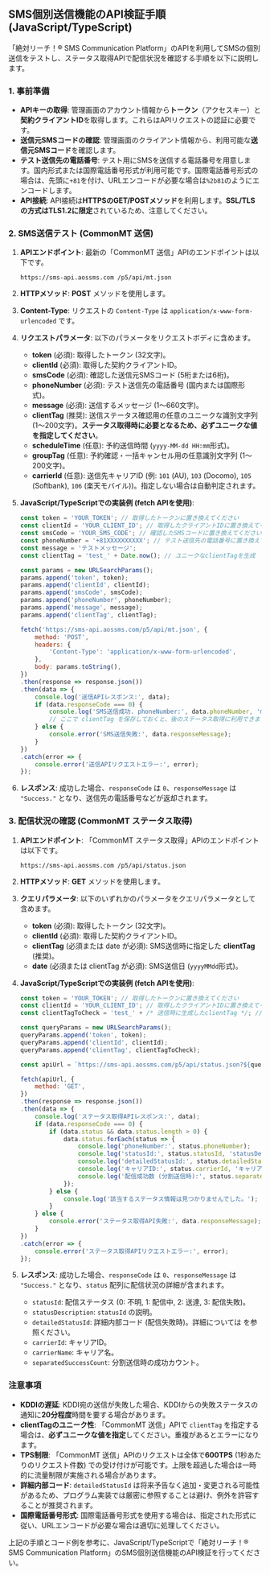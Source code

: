 ## SMS個別送信機能のAPI検証手順 (JavaScript/TypeScript)

「絶対リーチ！® SMS Communication Platform」のAPIを利用してSMSの個別送信をテストし、ステータス取得APIで配信状況を確認する手順を以下に説明します。

### 1. 事前準備

*   **APIキーの取得**: 管理画面のアカウント情報から**トークン**（アクセスキー）と**契約クライアントID**を取得します。これらはAPIリクエストの認証に必要です。
*   **送信元SMSコードの確認**: 管理画面のクライアント情報から、利用可能な**送信元SMSコード**を確認します。
*   **テスト送信先の電話番号**: テスト用にSMSを送信する電話番号を用意します。国内形式または国際電話番号形式が利用可能です。国際電話番号形式の場合は、先頭に`+81`を付け、URLエンコードが必要な場合は`%2b81`のようにエンコードします。
*   **API接続**: API接続は**HTTPSのGET/POSTメソッド**を利用します。**SSL/TLSの方式はTLS1.2に限定**されているため、注意してください。

### 2. SMS送信テスト (CommonMT 送信)

1.  **APIエンドポイント**: 最新の「CommonMT 送信」APIのエンドポイントは以下です。
    ```
    https://sms-api.aossms.com /p5/api/mt.json
    ```
2.  **HTTPメソッド**: **POST** メソッドを使用します。
3.  **Content-Type**: リクエストの `Content-Type` は `application/x-www-form-urlencoded` です。
4.  **リクエストパラメータ**: 以下のパラメータをリクエストボディに含めます。
    *   **token** (必須): 取得したトークン (32文字)。
    *   **clientId** (必須): 取得した契約クライアントID。
    *   **smsCode** (必須): 確認した送信元SMSコード (5桁または6桁)。
    *   **phoneNumber** (必須): テスト送信先の電話番号 (国内または国際形式)。
    *   **message** (必須): 送信するメッセージ (1～660文字)。
    *   **clientTag** (推奨): 送信ステータス確認用の任意のユニークな識別文字列 (1～200文字)。**ステータス取得時に必要となるため、必ずユニークな値を指定してください**。
    *   **scheduleTime** (任意): 予約送信時間 (`yyyy-MM-dd HH:mm`形式)。
    *   **groupTag** (任意): 予約確認・一括キャンセル用の任意識別文字列 (1～200文字)。
    *   **carrierId** (任意): 送信先キャリアID (例: `101` (AU), `103` (Docomo), `105` (Softbank), `106` (楽天モバイル))。指定しない場合は自動判定されます。

5.  **JavaScript/TypeScriptでの実装例 (fetch APIを使用)**:

    ```javascript
    const token = 'YOUR_TOKEN'; // 取得したトークンに置き換えてください
    const clientId = 'YOUR_CLIENT_ID'; // 取得したクライアントIDに置き換えてください
    const smsCode = 'YOUR_SMS_CODE'; // 確認したSMSコードに置き換えてください
    const phoneNumber = '+81XXXXXXXXXX'; // テスト送信先の電話番号に置き換えてください
    const message = 'テストメッセージ';
    const clientTag = 'test_' + Date.now(); // ユニークなclientTagを生成

    const params = new URLSearchParams();
    params.append('token', token);
    params.append('clientId', clientId);
    params.append('smsCode', smsCode);
    params.append('phoneNumber', phoneNumber);
    params.append('message', message);
    params.append('clientTag', clientTag);

    fetch('https://sms-api.aossms.com/p5/api/mt.json', {
        method: 'POST',
        headers: {
            'Content-Type': 'application/x-www-form-urlencoded',
        },
        body: params.toString(),
    })
    .then(response => response.json())
    .then(data => {
        console.log('送信APIレスポンス:', data);
        if (data.responseCode === 0) {
            console.log('SMS送信成功. phoneNumber:', data.phoneNumber, 'message:', data.smsMessage);
            // ここで clientTag を保存しておくと、後のステータス取得に利用できます
        } else {
            console.error('SMS送信失敗:', data.responseMessage);
        }
    })
    .catch(error => {
        console.error('送信APIリクエストエラー:', error);
    });
    ```

6.  **レスポンス**: 成功した場合、`responseCode` は `0`、`responseMessage` は `"Success."` となり、送信先の電話番号などが返却されます。

### 3. 配信状況の確認 (CommonMT ステータス取得)

1.  **APIエンドポイント**: 「CommonMT ステータス取得」APIのエンドポイントは以下です。
    ```
    https://sms-api.aossms.com /p5/api/status.json
    ```
2.  **HTTPメソッド**: **GET** メソッドを使用します。
3.  **クエリパラメータ**: 以下のいずれかのパラメータをクエリパラメータとして含めます。
    *   **token** (必須): 取得したトークン (32文字)。
    *   **clientId** (必須): 取得した契約クライアントID。
    *   **clientTag** (必須または date が必須): SMS送信時に指定した **clientTag** (推奨)。
    *   **date** (必須または clientTag が必須): SMS送信日 (`yyyyMMdd`形式)。

4.  **JavaScript/TypeScriptでの実装例 (fetch APIを使用)**:

    ```javascript
    const token = 'YOUR_TOKEN'; // 取得したトークンに置き換えてください
    const clientId = 'YOUR_CLIENT_ID'; // 取得したクライアントIDに置き換えてください
    const clientTagToCheck = 'test_' + /* 送信時に生成したclientTag */; // 送信時に使用したclientTag

    const queryParams = new URLSearchParams();
    queryParams.append('token', token);
    queryParams.append('clientId', clientId);
    queryParams.append('clientTag', clientTagToCheck);

    const apiUrl = `https://sms-api.aossms.com/p5/api/status.json?${queryParams.toString()}`;

    fetch(apiUrl, {
        method: 'GET',
    })
    .then(response => response.json())
    .then(data => {
        console.log('ステータス取得APIレスポンス:', data);
        if (data.responseCode === 0) {
            if (data.status && data.status.length > 0) {
                data.status.forEach(status => {
                    console.log('phoneNumber:', status.phoneNumber);
                    console.log('statusId:', status.statusId, 'statusDescription:', status.statusDescription);
                    console.log('detailedStatusId:', status.detailedStatusId);
                    console.log('キャリアID:', status.carrierId, 'キャリア名:', status.carrierName);
                    console.log('配信成功数 (分割送信時):', status.separatedSuccessCount);
                });
            } else {
                console.log('該当するステータス情報は見つかりませんでした。');
            }
        } else {
            console.error('ステータス取得API失敗:', data.responseMessage);
        }
    })
    .catch(error => {
        console.error('ステータス取得APIリクエストエラー:', error);
    });
    ```

5.  **レスポンス**: 成功した場合、`responseCode` は `0`、`responseMessage` は `"Success."` となり、`status` 配列に配信状況の詳細が含まれます。
    *   `statusId`: 配信ステータス (0: 不明, 1: 配信中, 2: 送達, 3: 配信失敗)。
    *   `statusDescription`: `statusId` の説明。
    *   `detailedStatusId`: 詳細内部コード (配信失敗時)。詳細については を参照ください。
    *   `carrierId`: キャリアID。
    *   `carrierName`: キャリア名。
    *   `separatedSuccessCount`: 分割送信時の成功カウント。

### 注意事項

*   **KDDIの遅延**: KDDI宛の送信が失敗した場合、KDDIからの失敗ステータスの通知に**20分程度**時間を要する場合があります。
*   **clientTagのユニーク性**: 「CommonMT 送信」APIで `clientTag` を指定する場合は、**必ずユニークな値を指定**してください。重複があるとエラーになります。
*   **TPS制限**: 「CommonMT 送信」APIのリクエストは全体で**600TPS** (1秒あたりのリクエスト件数) での受け付けが可能です。上限を超過した場合は一時的に流量制限が実施される場合があります。
*   **詳細内部コード**: `detailedStatusId` は将来予告なく追加・変更される可能性があるため、プログラム実装では厳密に参照することは避け、例外を許容することが推奨されます。
*   **国際電話番号形式**: 国際電話番号形式を使用する場合は、指定された形式に従い、URLエンコードが必要な場合は適切に処理してください。

上記の手順とコード例を参考に、JavaScript/TypeScriptで「絶対リーチ！® SMS Communication Platform」のSMS個別送信機能のAPI検証を行ってください。
